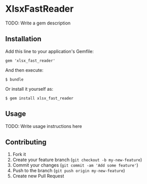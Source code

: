 # XlsxFastReader

TODO: Write a gem description

## Installation

Add this line to your application's Gemfile:

    gem 'xlsx_fast_reader'

And then execute:

    $ bundle

Or install it yourself as:

    $ gem install xlsx_fast_reader

## Usage

TODO: Write usage instructions here

## Contributing

1. Fork it
2. Create your feature branch (`git checkout -b my-new-feature`)
3. Commit your changes (`git commit -am 'Add some feature'`)
4. Push to the branch (`git push origin my-new-feature`)
5. Create new Pull Request

